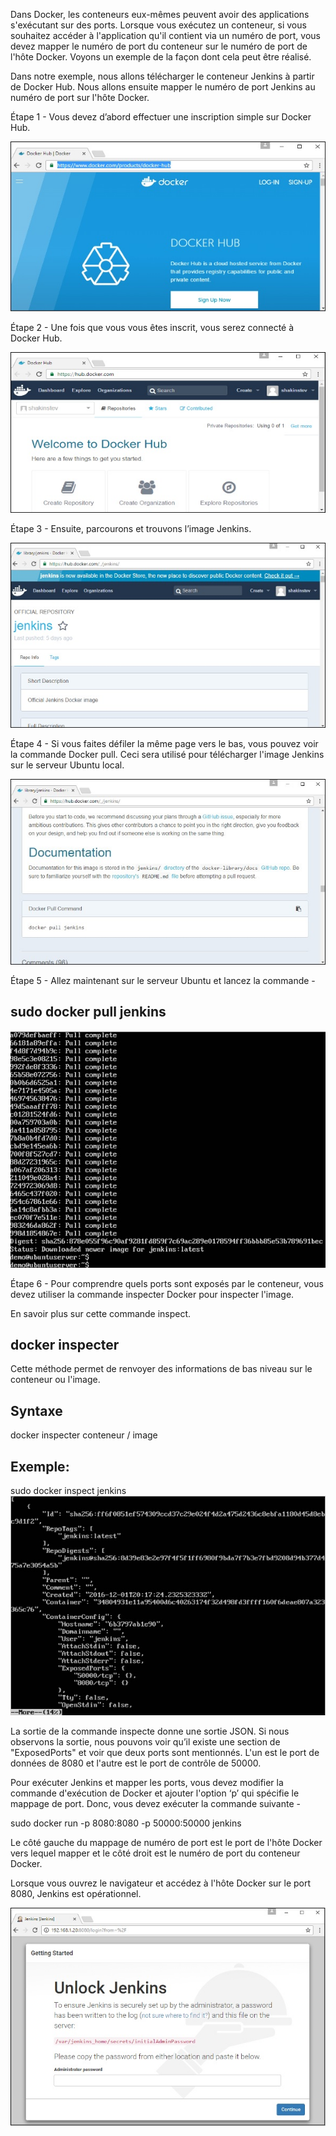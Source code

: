 Dans Docker, les conteneurs eux-mêmes peuvent avoir des applications s'exécutant sur des ports. Lorsque vous exécutez un conteneur, si vous souhaitez accéder à l'application qu'il contient via un numéro de port, vous devez mapper le numéro de port du conteneur sur le numéro de port de l'hôte Docker. Voyons un exemple de la façon dont cela peut être réalisé.

Dans notre exemple, nous allons télécharger le conteneur Jenkins à partir de Docker Hub. Nous allons ensuite mapper le numéro de port Jenkins au numéro de port sur l'hôte Docker.

Étape 1 - Vous devez d’abord effectuer une inscription simple sur Docker Hub.

![](1.jpg) 

Étape 2 - Une fois que vous vous êtes inscrit, vous serez connecté à Docker Hub.

![](2.jpg) 

Étape 3 - Ensuite, parcourons et trouvons l’image Jenkins.

![](3.jpg) 

Étape 4 - Si vous faites défiler la même page vers le bas, vous pouvez voir la commande Docker pull. Ceci sera utilisé pour télécharger l'image Jenkins sur le serveur Ubuntu local.

![](4.jpg) 

Étape 5 - Allez maintenant sur le serveur Ubuntu et lancez la commande -
## sudo docker pull jenkins 

![](5.jpg) 

Étape 6 - Pour comprendre quels ports sont exposés par le conteneur, vous devez utiliser la commande inspecter Docker pour inspecter l'image.

En savoir plus sur cette commande inspect.

## docker inspecter
Cette méthode permet de renvoyer des informations de bas niveau sur le conteneur ou l'image.

## Syntaxe
docker inspecter conteneur / image

## Exemple:

sudo docker inspect jenkins 
![](6.jpg) 

La sortie de la commande inspecte donne une sortie JSON. Si nous observons la sortie, nous pouvons voir qu’il existe une section de "ExposedPorts" et voir que deux ports sont mentionnés. L'un est le port de données de 8080 et l'autre est le port de contrôle de 50000.

Pour exécuter Jenkins et mapper les ports, vous devez modifier la commande d'exécution de Docker et ajouter l'option ‘p’ qui spécifie le mappage de port. Donc, vous devez exécuter la commande suivante -

sudo docker run -p 8080:8080 -p 50000:50000 jenkins 

Le côté gauche du mappage de numéro de port est le port de l'hôte Docker vers lequel mapper et le côté droit est le numéro de port du conteneur Docker.

Lorsque vous ouvrez le navigateur et accédez à l'hôte Docker sur le port 8080, Jenkins est opérationnel.

![](7.jpg) 

